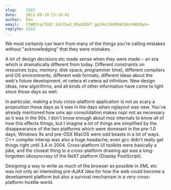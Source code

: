 ```yaml
---
slug:    2247
date:    2011-09-19 23:19:41
author:  Dan
email:   F3WO3rqcTUGC.b4zYbwS_DKxQZOkT.gq2Hei5AUR4bCbKnVHKXNyU=
replyto: 2243
...
```


We most certainly can learn from many of the things you're calling
mistakes without "acknowledging" that they were mistakes.

A lot of design decisions etc made sense when they were made-- an era
which is dramatically different from today. Different constraints on
resources (cpu, memory, disk space, programmer time), different
compilers and OS environments, different web formats, different ideas
about the web's future development, et cetera et cetera ad
infinitum. New design ideas, new algorithms, and all kinds of other
information have come to light since those days as well.

In particular, making a truly cross-platform application is not as
scary a proposition these days as it was in the days when nglayout was
new. You've already mentioned how unix api consolidation makes nspr
not as necessary as it was in the 90s. I don't know enough about moz
internals to know all of how this effects things, but I imagine a
*lot* of things are simplified by the disappearance of the two
platforms which were dominant in the pre-1.0 days; Windows 9x and
pre-OSX MacOS were odd beasts in a lot of ways.  C++ compiler interop
was also a huge headache; even gcc didn't really get things right
until 3.4 in 2004. Cross-platform UI toolkits were basically a joke,
and the closest thing to a cross-platform drawing api was a
long-forgotten idiosyncrasy of the NeXT platform (Display PostScript).

Designing a way to write as much of the browser as possible in XML etc
was not only an interesting pre-AJAX idea for how the web could become
a development platform but also a survival mechanism in a very
cross-platform-hostile world.
